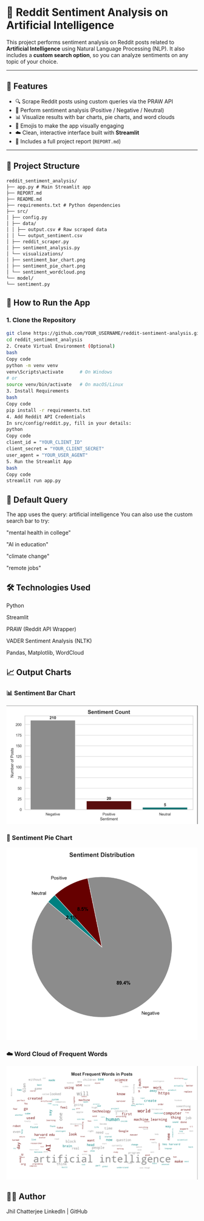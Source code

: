 # 🤖 Reddit Sentiment Analysis on Artificial Intelligence

This project performs sentiment analysis on Reddit posts related to **Artificial Intelligence** using Natural Language Processing (NLP). It also includes a **custom search option**, so you can analyze sentiments on any topic of your choice.

---

## 📌 Features

- 🔍 Scrape Reddit posts using custom queries via the PRAW API
- 💬 Perform sentiment analysis (Positive / Negative / Neutral)
- 📊 Visualize results with bar charts, pie charts, and word clouds
- 🎨 Emojis to make the app visually engaging
- ☁️ Clean, interactive interface built with **Streamlit**
- 📝 Includes a full project report (`REPORT.md`)

---

## 📂 Project Structure
```
reddit_sentiment_analysis/
├── app.py # Main Streamlit app
├── REPORT.md 
├── README.md 
├── requirements.txt # Python dependencies
├── src/
│ ├── config.py
│ ├── data/
│ │ ├── output.csv # Raw scraped data
│ │ └── output_sentiment.csv 
│ ├── reddit_scraper.py 
│ ├── sentiment_analysis.py
│ └── visualizations/
│ ├── sentiment_bar_chart.png
│ ├── sentiment_pie_chart.png
│ └── sentiment_wordcloud.png
└── model/
└── sentiment.py 
```

## 🚀 How to Run the App

### 1. Clone the Repository
```bash
git clone https://github.com/YOUR_USERNAME/reddit-sentiment-analysis.git
cd reddit_sentiment_analysis
2. Create Virtual Environment (Optional)
bash
Copy code
python -m venv venv
venv\Scripts\activate      # On Windows
# or
source venv/bin/activate   # On macOS/Linux
3. Install Requirements
bash
Copy code
pip install -r requirements.txt
4. Add Reddit API Credentials
In src/config/reddit.py, fill in your details:
python
Copy code
client_id = "YOUR_CLIENT_ID"
client_secret = "YOUR_CLIENT_SECRET"
user_agent = "YOUR_USER_AGENT"
5. Run the Streamlit App
bash
Copy code
streamlit run app.py
```
## 🧪 Default Query
The app uses the query: artificial intelligence
You can also use the custom search bar to try:

"mental health in college"

"AI in education"

"climate change"

"remote jobs"

## 🛠️ Technologies Used
Python

Streamlit

PRAW (Reddit API Wrapper)

VADER Sentiment Analysis (NLTK)

Pandas, Matplotlib, WordCloud

## 📈 Output Charts

### 📊 Sentiment Bar Chart
![Sentiment Bar Chart](images/bar_chart.png)

### 🥧 Sentiment Pie Chart
![Sentiment Pie Chart](images/pie_chart.png)

### ☁️ Word Cloud of Frequent Words
![Word Cloud](images/wordcloud.png)


## 🙋‍♀️ Author
Jhil Chatterjee
LinkedIn | GitHub



